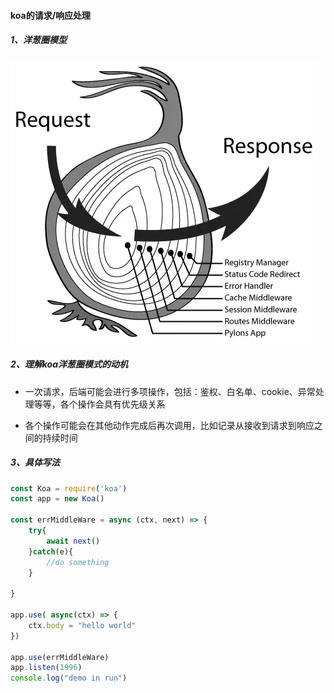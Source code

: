 

#### koa的请求/响应处理

##### 1、洋葱圈模型
![洋葱圈模型图](./inion.webp)

##### 2、理解koa洋葱圈模式的动机

- 一次请求，后端可能会进行多项操作，包括：鉴权、白名单、cookie、异常处理等等，各个操作会具有优先级关系

- 各个操作可能会在其他动作完成后再次调用，比如记录从接收到请求到响应之间的持续时间


##### 3、具体写法
```js
const Koa = require('koa')
const app = new Koa()

const errMiddleWare = async (ctx, next) => {
    try{
        await next()
    }catch(e){
        //do something
    }

}

app.use( async(ctx) => {
    ctx.body = "hello world"
})

app.use(errMiddleWare)
app.listen(1996)
console.log("demo in run")
```

